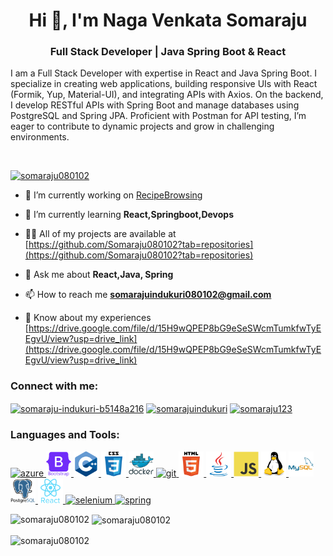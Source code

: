 <h1 align="center">Hi 👋, I'm Naga Venkata Somaraju</h1>
<h3 align="center">Full Stack Developer | Java Spring Boot & React</h3>

I am a Full Stack Developer with expertise in React and Java Spring Boot. I specialize in creating web applications, building responsive UIs with React (Formik, Yup, Material-UI), and integrating APIs with Axios. On the backend, I develop RESTful APIs with Spring Boot and manage databases using PostgreSQL and Spring JPA. Proficient with Postman for API testing, I’m eager to contribute to dynamic projects and grow in challenging environments.

<br>

<p align="left"> <a href="https://github.com/ryo-ma/github-profile-trophy"><img src="https://github-profile-trophy.vercel.app/?username=somaraju080102" alt="somaraju080102" /></a> </p>

- 🔭 I’m currently working on [RecipeBrowsing](https://github.com/Somaraju080102/RecipeBrowsingFullStack)

- 🌱 I’m currently learning **React,Springboot,Devops**

- 👨‍💻 All of my projects are available at [https://github.com/Somaraju080102?tab=repositories](https://github.com/Somaraju080102?tab=repositories)

- 💬 Ask me about **React,Java, Spring**

- 📫 How to reach me **somarajuindukuri080102@gmail.com**

- 📄 Know about my experiences [https://drive.google.com/file/d/15H9wQPEP8bG9eSeSWcmTumkfwTyEEgvU/view?usp=drive_link](https://drive.google.com/file/d/15H9wQPEP8bG9eSeSWcmTumkfwTyEEgvU/view?usp=drive_link)

<h3 align="left">Connect with me:</h3>
<p align="left">
<a href="https://linkedin.com/in/somaraju-indukuri-b5148a216" target="blank"><img align="center" src="https://raw.githubusercontent.com/rahuldkjain/github-profile-readme-generator/master/src/images/icons/Social/linked-in-alt.svg" alt="somaraju-indukuri-b5148a216" height="30" width="40" /></a>
<a href="https://www.hackerrank.com/somarajuindukuri" target="blank"><img align="center" src="https://raw.githubusercontent.com/rahuldkjain/github-profile-readme-generator/master/src/images/icons/Social/hackerrank.svg" alt="somarajuindukuri" height="30" width="40" /></a>
<a href="https://www.leetcode.com/somaraju123" target="blank"><img align="center" src="https://raw.githubusercontent.com/rahuldkjain/github-profile-readme-generator/master/src/images/icons/Social/leet-code.svg" alt="somaraju123" height="30" width="40" /></a>
</p>

<h3 align="left">Languages and Tools:</h3>
<p align="left"> <a href="https://azure.microsoft.com/en-in/" target="_blank" rel="noreferrer"> <img src="https://www.vectorlogo.zone/logos/microsoft_azure/microsoft_azure-icon.svg" alt="azure" width="40" height="40"/> </a> <a href="https://getbootstrap.com" target="_blank" rel="noreferrer"> <img src="https://raw.githubusercontent.com/devicons/devicon/master/icons/bootstrap/bootstrap-plain-wordmark.svg" alt="bootstrap" width="40" height="40"/> </a> <a href="https://www.w3schools.com/cpp/" target="_blank" rel="noreferrer"> <img src="https://raw.githubusercontent.com/devicons/devicon/master/icons/cplusplus/cplusplus-original.svg" alt="cplusplus" width="40" height="40"/> </a> <a href="https://www.w3schools.com/css/" target="_blank" rel="noreferrer"> <img src="https://raw.githubusercontent.com/devicons/devicon/master/icons/css3/css3-original-wordmark.svg" alt="css3" width="40" height="40"/> </a> <a href="https://www.docker.com/" target="_blank" rel="noreferrer"> <img src="https://raw.githubusercontent.com/devicons/devicon/master/icons/docker/docker-original-wordmark.svg" alt="docker" width="40" height="40"/> </a> <a href="https://git-scm.com/" target="_blank" rel="noreferrer"> <img src="https://www.vectorlogo.zone/logos/git-scm/git-scm-icon.svg" alt="git" width="40" height="40"/> </a> <a href="https://www.w3.org/html/" target="_blank" rel="noreferrer"> <img src="https://raw.githubusercontent.com/devicons/devicon/master/icons/html5/html5-original-wordmark.svg" alt="html5" width="40" height="40"/> </a> <a href="https://www.java.com" target="_blank" rel="noreferrer"> <img src="https://raw.githubusercontent.com/devicons/devicon/master/icons/java/java-original.svg" alt="java" width="40" height="40"/> </a> <a href="https://developer.mozilla.org/en-US/docs/Web/JavaScript" target="_blank" rel="noreferrer"> <img src="https://raw.githubusercontent.com/devicons/devicon/master/icons/javascript/javascript-original.svg" alt="javascript" width="40" height="40"/> </a> <a href="https://www.linux.org/" target="_blank" rel="noreferrer"> <img src="https://raw.githubusercontent.com/devicons/devicon/master/icons/linux/linux-original.svg" alt="linux" width="40" height="40"/> </a> <a href="https://www.mysql.com/" target="_blank" rel="noreferrer"> <img src="https://raw.githubusercontent.com/devicons/devicon/master/icons/mysql/mysql-original-wordmark.svg" alt="mysql" width="40" height="40"/> </a> <a href="https://www.postgresql.org" target="_blank" rel="noreferrer"> <img src="https://raw.githubusercontent.com/devicons/devicon/master/icons/postgresql/postgresql-original-wordmark.svg" alt="postgresql" width="40" height="40"/> </a> <a href="https://reactjs.org/" target="_blank" rel="noreferrer"> <img src="https://raw.githubusercontent.com/devicons/devicon/master/icons/react/react-original-wordmark.svg" alt="react" width="40" height="40"/> </a> <a href="https://www.selenium.dev" target="_blank" rel="noreferrer"> <img src="https://raw.githubusercontent.com/detain/svg-logos/780f25886640cef088af994181646db2f6b1a3f8/svg/selenium-logo.svg" alt="selenium" width="40" height="40"/> </a> <a href="https://spring.io/" target="_blank" rel="noreferrer"> <img src="https://www.vectorlogo.zone/logos/springio/springio-icon.svg" alt="spring" width="40" height="40"/> </a> </p>

<p><img align="left" src="https://github-readme-stats.vercel.app/api/top-langs?username=somaraju080102&show_icons=true&locale=en&layout=compact" alt="somaraju080102" /></p>

<p>&nbsp;<img align="center" src="https://github-readme-stats.vercel.app/api?username=somaraju080102&show_icons=true&locale=en" alt="somaraju080102" /></p>

<p><img align="center" src="https://github-readme-streak-stats.herokuapp.com/?user=somaraju080102&" alt="somaraju080102" /></p>
